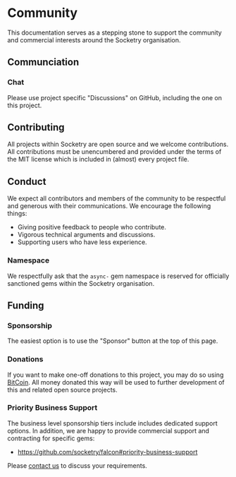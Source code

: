 # Community

This documentation serves as a stepping stone to support the community and commercial interests around the Socketry organisation.

## Communciation

### Chat

Please use project specific "Discussions" on GitHub, including the one on this project.

## Contributing

All projects within Socketry are open source and we welcome contributions. All contributions must be unencumbered and provided under the terms of the MIT license which is included in (almost) every project file.

## Conduct

We expect all contributors and members of the community to be respectful and generous with their communications. We encourage the following things:

- Giving positive feedback to people who contribute.
- Vigorous technical arguments and discussions.
- Supporting users who have less experience.

### Namespace

We respectfully ask that the `async-` gem namespace is reserved for officially sanctioned gems within the Socketry organisation.

## Funding

### Sponsorship

The easiest option is to use the "Sponsor" button at the top of this page.

### Donations

If you want to make one-off donations to this project, you may do so using [BitCoin](https://www.blockchain.com/btc/payment_request?address=1BU3RnjB7fS9XmiTHgbmLKL36S5kccovs8). All money donated this way will be used to further development of this and related open source projects.

### Priority Business Support

The business level sponsorship tiers include includes dedicated support options. In addition, we are happy to provide commercial support and contracting for specific gems:

- https://github.com/socketry/falcon#priority-business-support

Please [contact us](mailto:contact@oriontransfer.net) to discuss your requirements.
